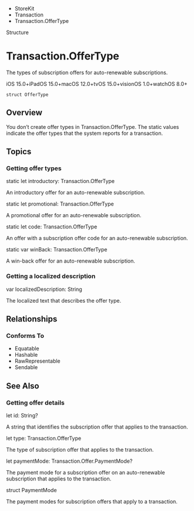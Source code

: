 

- StoreKit
- Transaction
-  Transaction.OfferType 

Structure

# Transaction.OfferType

The types of subscription offers for auto-renewable subscriptions.

iOS 15.0+iPadOS 15.0+macOS 12.0+tvOS 15.0+visionOS 1.0+watchOS 8.0+

``` source
struct OfferType
```

## Overview

You don’t create offer types in Transaction.OfferType. The static values indicate the offer types that the system reports for a transaction.

## Topics

### Getting offer types

static let introductory: Transaction.OfferType

An introductory offer for an auto-renewable subscription.

static let promotional: Transaction.OfferType

A promotional offer for an auto-renewable subscription.

static let code: Transaction.OfferType

An offer with a subscription offer code for an auto-renewable subscription.

static var winBack: Transaction.OfferType

A win-back offer for an auto-renewable subscription.

### Getting a localized description

var localizedDescription: String

The localized text that describes the offer type.

## Relationships

### Conforms To

- Equatable
- Hashable
- RawRepresentable
- Sendable

## See Also

### Getting offer details

let id: String?

A string that identifies the subscription offer that applies to the transaction.

let type: Transaction.OfferType

The type of subscription offer that applies to the transaction.

let paymentMode: Transaction.Offer.PaymentMode?

The payment mode for a subscription offer on an auto-renewable subscription that applies to the transaction.

struct PaymentMode

The payment modes for subscription offers that apply to a transaction.

